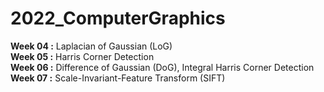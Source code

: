 # 2022_ComputerGraphics
**Week 04 :** Laplacian of Gaussian (LoG)<br>
**Week 05 :** Harris Corner Detection<br>
**Week 06 :** Difference of Gaussian (DoG), Integral Harris Corner Detection<br>
**Week 07 :** Scale-Invariant-Feature Transform (SIFT)<br>
